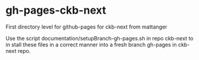 # gh-pages-ckb-next
First directory level for github-pages for ckb-next from mattanger

Use the script documentation/setupBranch-gh-pages.sh in repo ckb-next
to in stall these files in a correct manner into a fresh branch gh-pages
in ckb-next repo.
